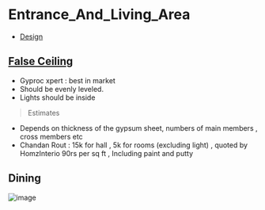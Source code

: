 # Entrance_And_Living_Area

- [Design](https://drive.google.com/file/d/1kxK7Kw3n3yD0LJtBKEKtrwIZdhIo-BEl/view?usp=sharing)

## [False Ceiling](https://www.youtube.com/watch?v=Erv8a5mSVoU)
- Gyproc xpert : best in market
- Should be evenly leveled.
- Lights should be inside

> Estimates

- Depends on thickness of the gypsum sheet, numbers of main members , cross members etc
- Chandan Rout : 15k for hall , 5k for rooms (excluding light) , quoted by HomzInterio 90rs per sq ft , Including paint and putty

## Dining

![image](https://github.com/user-attachments/assets/16162614-ec72-4875-bc8c-b9877ce72d63)
